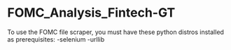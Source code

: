 # FOMC_Analysis_Fintech-GT

To use the FOMC file scraper, you must have these python distros installed as prerequisites:
  -selenium
  -urllib
